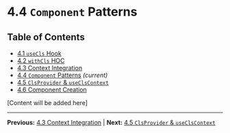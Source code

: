# 4.4 `Component` Patterns

## Table of Contents
- [4.1 `useCls` Hook](./4.1-usecls-hook.md)
- [4.2 `withCls` HOC](./4.2-withcls-hoc.md)
- [4.3 Context Integration](./4.3-context-integration.md)
- [4.4 `Component` Patterns](./4.4-component-patterns.md) *(current)*
- [4.5 `ClsProvider` & `useClsContext`](./4.5-clsprovider-useclscontext.md)
- [4.6 Component Creation](./4.6-component-creation.md)

[Content will be added here]

---

**Previous:** [4.3 Context Integration](./4.3-context-integration.md) | **Next:** [4.5 `ClsProvider` & `useClsContext`](./4.5-clsprovider-useclscontext.md)
